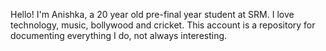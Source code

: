 Hello! 
I'm Anishka, a 20 year old pre-final year student at SRM. I love technology, music, bollywood and cricket. This account is a repository for documenting everything  I do, not always interesting.

<!---
AnishkaKesaria/AnishkaKesaria is a ✨ special ✨ repository because its `README.md` (this file) appears on your GitHub profile.
You can click the Preview link to take a look at your changes.
--->
